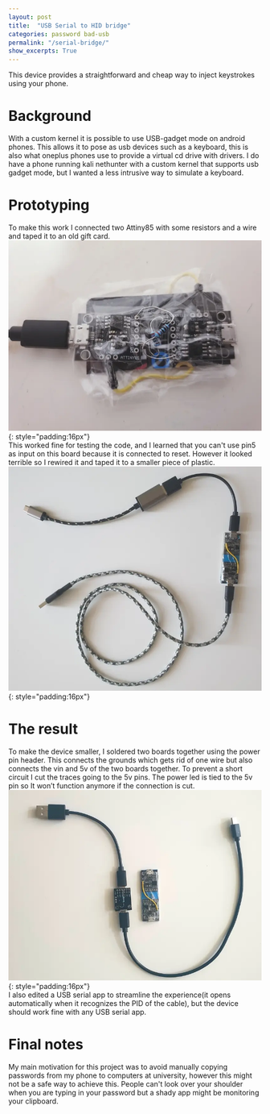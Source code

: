 ```yaml
---
layout: post
title:  "USB Serial to HID bridge"
categories: password bad-usb
permalink: "/serial-bridge/"
show_excerpts: True
---
```

This device provides a straightforward and cheap way to inject keystrokes using your phone.

# Background
With a custom kernel it is possible to use USB-gadget mode on android phones.
This allows it to pose as usb devices such as a keyboard, this is also what oneplus phones use to provide a virtual cd drive with drivers.
I do have a phone running kali nethunter with a custom kernel that supports usb gadget mode, but I wanted a less intrusive way to simulate a keyboard.

# Prototyping
To make this work I connected two Attiny85 with some resistors and a wire and taped it to an old gift card. \
![image could not be loaded](/assets/step0.webp){: style="padding:16px"}    
This worked fine for testing the code, and I learned that you can't use pin5 as input  on this board because it is connected to reset.
However it looked terrible so I rewired it and taped it to a smaller piece of plastic. \
![image could not be loaded](/assets/step1.webp){: style="padding:16px"}    

# The result
To make the device smaller, I soldered two boards together using the power pin header.
This connects the grounds which gets rid of one wire but also connects the vin and 5v of the two boards together. To prevent a short circuit I cut the traces going to the 5v pins.
The power led is tied to the 5v pin so It won’t function anymore if the connection is cut.  
![image could not be loaded](/assets/step2.webp){: style="padding:16px"}    
I also edited a USB serial app to streamline the experience(it opens automatically when it recognizes the PID of the cable), but the device should work fine with any USB serial app.

# Final notes
My main motivation for this project was to avoid manually copying passwords from my phone to computers at university, however this might not be a safe way to achieve this.
People can't look over your shoulder when you are typing in your password but a shady app might be monitoring your clipboard.
